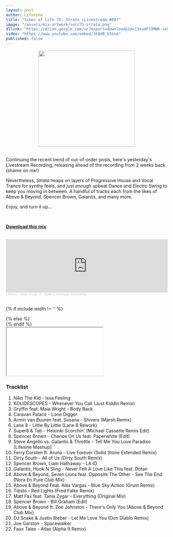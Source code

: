 ```yaml
---
layout: post
author: Lifesine
title: "Sines of Life 75: Strata (Livestream #08)"
image: "/assets/mix-artwork/sol/75-strata.png"
dllink: "https://drive.google.com/uc?export=download&id=13xudFY3MWR-ieCeJvsJDOEdTnMz67c0W"
video: "https://www.youtube.com/embed/JhQdB_GStnA"
published: false
---
```


<div style="text-align:center"><img src="{{ page.image }}" width="300px" height="auto" /></div>
<br>

Continuing the recent trend of out-of-order posts, here's yesterday's Livestream Recording, releasing ahead of the recording from 2 weeks back (shame on me!)

Nevertheless, _Strata_ heaps on layers of Progressive House and Vocal Trance for synthy feels, and just enough upbeat Dance and Electro Swing to keep you moving in between. A handful of tracks each from the likes of Above & Beyond, Spencer Brown, Galantis, and many more. 

Enjoy, and turn it up...

<br>

<a href=" {{ page.dllink }} " target="_blank">**Download this mix**</a>.

<br>

<iframe width="100%" height="166" scrolling="no" frameborder="no" allow="autoplay" src="https://w.soundcloud.com/player/?url=https%3A//api.soundcloud.com/tracks/868580836&color=%23922ad9&auto_play=false&hide_related=false&show_comments=true&show_user=true&show_reposts=false&show_teaser=true"></iframe><div style="font-size: 10px; color: #cccccc;line-break: anywhere;word-break: normal;overflow: hidden;white-space: nowrap;text-overflow: ellipsis; font-family: Interstate,Lucida Grande,Lucida Sans Unicode,Lucida Sans,Garuda,Verdana,Tahoma,sans-serif;font-weight: 100;"><a href="https://soundcloud.com/lifesine" title="Lifesine" target="_blank" style="color: #cccccc; text-decoration: none;">Lifesine</a> · <a href="https://soundcloud.com/lifesine/sines-of-life-75" title="Sines of Life 75: Strata (Livestream Recording)" target="_blank" style="color: #cccccc; text-decoration: none;">Sines of Life 75: Strata (Livestream Recording)</a></div>

<br>

<!-- YouTube embed -->
{% if include.width != '' %}
  <div style="width: {{include.width}}; margin:0 auto;">
{% else %}
  <div>
{% endif %}
  <div class="ytcontainer">
    <iframe class="yt" allowfullscreen src="{{ page.video }}"></iframe>
  </div>
</div>

### Tracklist

01. Niko The Kid - Issa Feeling
02. KOLIDESCOPES - Whenever You Call (Just Kiddin Remix)
03. Gryffin feat. Maia Wright - Body Back
04. Caravan Palace - Lone Digger
05. Armin van Buuren feat. Susana - Shivers (Marsh Remix)
06. Lane 8 - Little By Little (Lane 8 Rework)
07. Super8 & Tab - Helsinki Scorchin' (Michael Cassette Remix Edit)
08. Spencer Brown - Chance On Us feat. Paperwhite (Edit)
09. Steve Angello vs. Galantis & Throttle - Tell Me You Love Paradiso [Lifesine Mashup]
10. Ferry Corsten ft. Aruna - Live Forever (Solid Stone Extended Remix)
11. Dirty South - All of Us (Dirty South Remix)
12. Spencer Brown, Liam Hathaway - LA ID
13. Galantis, Hook N Sling - Never Felt A Love Like This feat. Dotan
14. Above & Beyond, Seven Lions feat. Opposite The Other - See The End (Nora En Pure Club Mix)
15. Above & Beyond Feat. Alex Vargas - Blue Sky Action (Grum Remix)
16. Tiësto - Red Lights (Fred Falke Remix)
17. Matt Fax feat. Tania Zygar - Everything (Original Mix)
18. Spencer Brown - Bill Graham (Edit)
19. Above & Beyond ft. Zoë Johnston - There's Only You (Above & Beyond Club Mix)
20. DJ Snake & Justin Bieber - Let Me Love You (Don Diablo Remix)
21. Joe Garston - Spacewalker
22. Faux Tales - Atlas (Alpha 9 Remix)

<br>
